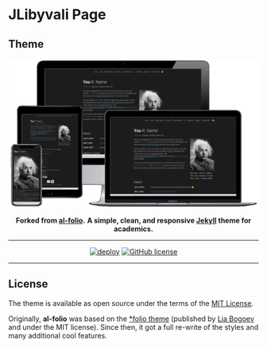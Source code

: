 # JLibyvali Page

## Theme
<div align="center">

[![Preview](readme_preview/al-folio-preview.png)](https://alshedivat.github.io/al-folio/)

**Forked from [al-folio](https://github.com/alshedivat/al-folio/).**
**A simple, clean, and responsive [Jekyll](https://jekyllrb.com/) theme for academics.**

---

[![deploy](https://github.com/alshedivat/al-folio/actions/workflows/deploy.yml/badge.svg)](https://github.com/alshedivat/al-folio/actions/workflows/deploy.yml)
[![GitHub license](https://img.shields.io/github/license/alshedivat/al-folio?color=blue)](https://github.com/JLibyvali/jlibyvali.github.io/blob/master/LICENSE)

</div>


---

## License

The theme is available as open source under the terms of the [MIT License](https://github.com/alshedivat/al-folio/blob/master/LICENSE).

Originally, **al-folio** was based on the [\*folio theme](https://github.com/bogoli/-folio) (published by [Lia Bogoev](https://liabogoev.com) and under the MIT license). Since then, it got a full re-write of the styles and many additional cool features.
